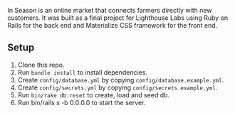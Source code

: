 
In Season is an online market that connects farmers directly with new customers. It was built as a final project for Lighthouse Labs using Ruby on Rails for the back end and Materialize CSS framework for the front end.

## Setup

1. Clone this repo.
2. Run `bundle install` to install dependencies.
3. Create `config/database.yml` by copying `config/database.example.yml`.
4. Create `config/secrets.yml` by copying `config/secrets.example.yml`.
5. Run `bin/rake db:reset` to create, load and seed db.
6. Run bin/rails s -b 0.0.0.0 to start the server.
